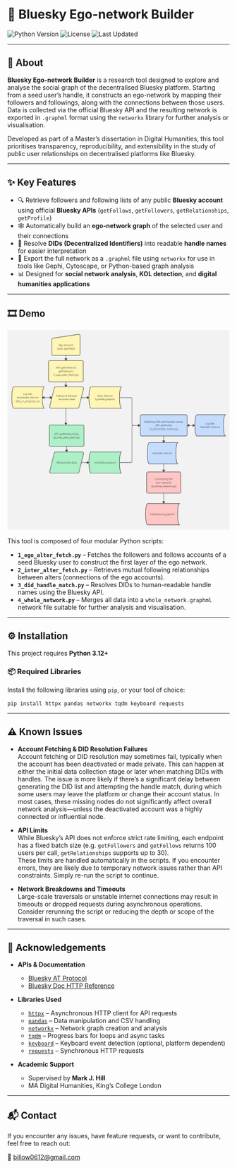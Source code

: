 # 🔗 Bluesky Ego-network Builder

![Python Version](https://img.shields.io/badge/python-3.12%2B-blue) ![License](https://img.shields.io/github/license/Billow612/bluesky_egonet) ![Last Updated](https://img.shields.io/github/last-commit/billow612/bluesky_egonet)

---

## 🧭 About

**Bluesky Ego-network Builder** is a research tool designed to explore and analyse the social graph of the decentralised Bluesky platform. Starting from a seed user’s handle, it constructs an ego-network by mapping their followers and followings, along with the connections between those users. Data is collected via the official Bluesky API and the resulting network is exported in `.graphml` format using the `networkx` library for further analysis or visualisation.

Developed as part of a Master’s dissertation in Digital Humanities, this tool prioritises transparency, reproducibility, and extensibility in the study of public user relationships on decentralised platforms like Bluesky.

---

## ✨ Key Features

- 🔍 Retrieve followers and following lists of any public **Bluesky account** using official **Bluesky APIs** (`getFollows`, `getFollowers`, `getRelationships`, `getProfile`)
- 🕸️ Automatically build an **ego-network graph** of the selected user and their connections
- 🔁 Resolve **DIDs (Decentralized Identifiers)** into readable **handle names** for easier interpretation
- 💾 Export the full network as a `.graphml` file using `networkx` for use in tools like Gephi, Cytoscape, or Python-based graph analysis
- 📊 Designed for **social network analysis**, **KOL detection**, and **digital humanities applications**

---

## 🎞️ Demo

![Flowchart](Flowchart.jpg)

This tool is composed of four modular Python scripts:

- **`1_ego_alter_fetch.py`** – Fetches the followers and follows accounts of a seed Bluesky user to construct the first layer of the ego network.
- **`2_inter_alter_fetch.py`** – Retrieves mutual following relationships between alters (connections of the ego accounts).
- **`3_did_handle_match.py`** – Resolves DIDs to human-readable handle names using the Bluesky API.
- **`4_whole_network.py`** – Merges all data into a `whole_network.graphml` network file suitable for further analysis and visualisation.

---

## ⚙️ Installation

This project requires **Python 3.12+**

### 📦 Required Libraries

Install the following libraries using `pip`, or your tool of choice:

```
pip install httpx pandas networkx tqdm keyboard requests

```
---

## ⚠️ Known Issues

- **Account Fetching & DID Resolution Failures**  
  Account fetching or DID resolution may sometimes fail, typically when the account has been deactivated or made private. This can happen at either the initial data collection stage or later when matching DIDs with handles. The issue is more likely if there’s a significant delay between generating the DID list and attempting the handle match, during which some users may leave the platform or change their account status.
  In most cases, these missing nodes do not significantly affect overall network analysis—unless the deactivated account was a highly connected or influential node.

- **API Limits**  
  While Bluesky’s API does not enforce strict rate limiting, each endpoint has a fixed batch size (e.g. `getFollowers` and `getFollows` returns 100 users per call, `getRelationships` supports up to 30).  
  These limits are handled automatically in the scripts. If you encounter errors, they are likely due to temporary network issues rather than API constraints. Simply re-run the script to continue.

- **Network Breakdowns and Timeouts**  
  Large-scale traversals or unstable internet connections may result in timeouts or dropped requests during asynchronous operations. Consider rerunning the script or reducing the depth or scope of the traversal in such cases.

---

## 🙏 Acknowledgements

- **APIs & Documentation**  
  - [Bluesky AT Protocol](https://atproto.com)  
  - [Bluesky Doc HTTP Reference](https://docs.bsky.app/docs/category/http-reference)

- **Libraries Used**  
  - [`httpx`](https://www.python-httpx.org/) – Asynchronous HTTP client for API requests  
  - [`pandas`](https://pandas.pydata.org/) – Data manipulation and CSV handling  
  - [`networkx`](https://networkx.org/) – Network graph creation and analysis  
  - [`tqdm`](https://tqdm.github.io/) – Progress bars for loops and async tasks  
  - [`keyboard`](https://github.com/boppreh/keyboard) – Keyboard event detection (optional, platform dependent)  
  - [`requests`](https://requests.readthedocs.io/) – Synchronous HTTP requests

- **Academic Support**  
  - Supervised by **Mark J. Hill**  
  - MA Digital Humanities, King’s College London
---

## 📬 Contact

If you encounter any issues, have feature requests, or want to contribute, feel free to reach out:

📧 billow0612@gmail.com

